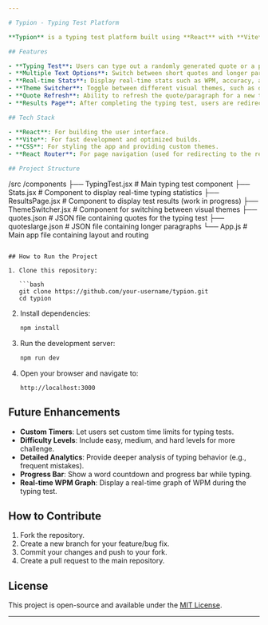 ```yaml
---

# Typion - Typing Test Platform

**Typion** is a typing test platform built using **React** with **Vite**. The app allows users to test their typing speed and accuracy using random quotes or longer paragraphs. It also provides statistics such as words per minute (WPM), accuracy, error rate, and adjusted speed. The application supports theme switching and custom styling.

## Features

- **Typing Test**: Users can type out a randomly generated quote or a paragraph and get real-time feedback on their typing accuracy.
- **Multiple Text Options**: Switch between short quotes and longer paragraphs for different typing challenges.
- **Real-time Stats**: Display real-time stats such as WPM, accuracy, and error rate as the user types.
- **Theme Switcher**: Toggle between different visual themes, such as dark mode and light mode.
- **Quote Refresh**: Ability to refresh the quote/paragraph for a new typing test.
- **Results Page**: After completing the typing test, users are redirected to a results page displaying their final statistics (currently in progress).

## Tech Stack

- **React**: For building the user interface.
- **Vite**: For fast development and optimized builds.
- **CSS**: For styling the app and providing custom themes.
- **React Router**: For page navigation (used for redirecting to the results page).

## Project Structure

```
/src
  /components
    ├── TypingTest.jsx          # Main typing test component
    ├── Stats.jsx               # Component to display real-time typing statistics
    ├── ResultsPage.jsx         # Component to display test results (work in progress)
    ├── ThemeSwitcher.jsx       # Component for switching between visual themes
  ├── quotes.json               # JSON file containing quotes for the typing test
  ├── quoteslarge.json          # JSON file containing longer paragraphs
  └── App.js                    # Main app file containing layout and routing
```

## How to Run the Project

1. Clone this repository:

   ```bash
   git clone https://github.com/your-username/typion.git
   cd typion
   ```

2. Install dependencies:

   ```bash
   npm install
   ```

3. Run the development server:

   ```bash
   npm run dev
   ```

4. Open your browser and navigate to:

   ```
   http://localhost:3000
   ```

## Future Enhancements

- **Custom Timers**: Let users set custom time limits for typing tests.
- **Difficulty Levels**: Include easy, medium, and hard levels for more challenge.
- **Detailed Analytics**: Provide deeper analysis of typing behavior (e.g., frequent mistakes).
- **Progress Bar**: Show a word countdown and progress bar while typing.
- **Real-time WPM Graph**: Display a real-time graph of WPM during the typing test.

## How to Contribute

1. Fork the repository.
2. Create a new branch for your feature/bug fix.
3. Commit your changes and push to your fork.
4. Create a pull request to the main repository.

## License

This project is open-source and available under the [MIT License](LICENSE).

---
```

